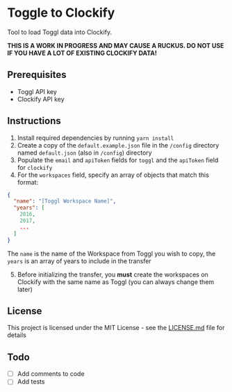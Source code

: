 # Toggle to Clockify

Tool to load Toggl data into Clockify.

**THIS IS A WORK IN PROGRESS AND MAY CAUSE A RUCKUS. DO NOT USE IF YOU HAVE A LOT OF EXISTING CLOCKIFY DATA!**

## Prerequisites
- Toggl API key
- Clockify API key

## Instructions
1. Install required dependencies by running `yarn install`
2. Create a copy of the `default.example.json` file in the `/config` directory named `default.json` (also in `/config`) directory
3. Populate the `email` and `apiToken` fields for `toggl` and the `apiToken` field for `clockify`
4. For the `workspaces` field, specify an array of objects that match this format:
```json
{
  "name": "[Toggl Workspace Name]",
  "years": [
    2016,
    2017,
    ...
  ]
}
```
The `name` is the name of the Workspace from Toggl you wish to copy, the `years` is an array of years to include in the transfer

5. Before initializing the transfer, you **must** create the workspaces on Clockify with the same name as Toggl (you can always change them later)


## License

This project is licensed under the MIT License - see the [LICENSE.md](LICENSE.md) file for details

## Todo

- [ ] Add comments to code
- [ ] Add tests
